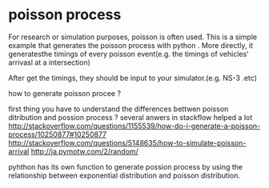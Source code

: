 # poisson process
For research or simulation purposes, poisson is often used.
This is a simple example that generates the poisson process with python
. More directly, it generatesthe timings of every poisson event(e.g. the timings of vehicles' arrivasl
at a intersection)

After get the timings, they should be input to your simulator.(e.g. NS-3 .etc)


how to generate poisson procee ?

first thing you have to understand the differences bettwen poisson ditribution and possion process ?
several anwers in stackflow helped a lot
http://stackoverflow.com/questions/1155539/how-do-i-generate-a-poisson-process/10250877#10250877
http://stackoverflow.com/questions/5148635/how-to-simulate-poisson-arrival
http://ja.pymotw.com/2/random/

pyhthon has its own function to generate possion process by using the relationship between exponential distribution and poisson distribution.
